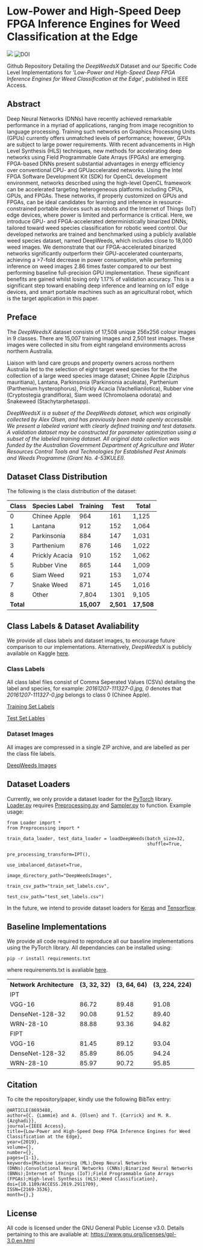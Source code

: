 # Low-Power and High-Speed Deep FPGA Inference Engines for Weed Classification at the Edge

![](https://img.shields.io/badge/license-GPL-blue.svg)
![DOI](https://img.shields.io/badge/DOI-10.1109%2FACCESS.2019.2911709-brightgreen.svg)

Github Repository Detailing the *DeepWeedsX* Dataset and our Specific Code Level Implementations for *'Low-Power and High-Speed Deep FPGA Inference Engines for Weed Classification at the Edge'*, published in IEEE Access.

## Abstract
Deep Neural Networks (DNNs) have recently achieved remarkable performance in a myriad of applications, ranging from image recognition to language processing. Training such networks on Graphics Processing Units (GPUs) currently offers unmatched levels of performance; however, GPUs are subject to large power requirements. With recent advancements in High Level Synthesis (HLS) techniques, new methods for accelerating deep networks using Field Programmable Gate Arrays (FPGAs) are emerging. FPGA-based DNNs present substantial advantages in energy efficiency over conventional CPU- and GPUaccelerated networks. Using the Intel FPGA Software Development Kit (SDK) for OpenCL development environment, networks described using the high-level OpenCL framework can be accelerated targeting heterogeneous platforms including CPUs, GPUs, and FPGAs. These networks, if properly customized on GPUs and FPGAs, can be ideal candidates for learning and inference in resource-constrained portable devices such as robots and the Internet of Things (IoT) edge devices, where power is limited and performance is critical. Here, we introduce GPU- and FPGA-accelerated deterministically binarized DNNs, tailored toward weed species classification for robotic weed control. Our developed networks are trained and benchmarked using a publicly available weed species dataset, named DeepWeeds, which includes close to 18,000 weed images. We demonstrate that our FPGA-accelerated binarized networks significantly outperform their GPU-accelerated counterparts, achieving a >7-fold decrease in power consumption, while performing inference on weed images 2.86 times faster compared to our best performing baseline full-precision GPU implementation. These significant benefits are gained whilst losing only 1.17% of validation accuracy. This is a significant step toward enabling deep inference and learning on IoT edge devices, and smart portable machines such as an agricultural robot, which is the target application in this paper.

## Preface
The *DeepWeedsX* dataset consists of 17,508 unique 256x256 colour images in 9 classes. There are 15,007 training images and 2,501 test images. These images were collected in situ from eight rangeland environments across northern Australia.

Liaison with land care groups and property owners across northern Australia led to the selection of eight target weed species
for the the collection of a large weed species image dataset; Chinee Apple (Ziziphus mauritiana), Lantana, Parkinsonia (Parkinsonia aculeata), Parthenium (Parthenium hysterophorus), Prickly Acacia (Vachellianilotica), Rubber vine (Cryptostegia grandiflora), Siam weed (Chromolaena odorata) and Snakeweed (Stachytarphetaspp).

*DeepWeedsX is a subset of the DeepWeeds dataset, which was originally collected by Alex Olsen, and has previously been made openly accessible. We present a labeled variant with clearly defined training and test datasets. A validation dataset may be constructed for parameter optimization using a subset of the labeled training dataset. All original data collection was funded by the Australian Government Department of Agriculture and Water Resources Control Tools and Technologies for Established Pest Animals and Weeds Programme (Grant No. 4-53KULEI).*

## Dataset Class Distribution

The following is the class distribution of the dataset:

|    Class    |    Species Label     |    Training    |    Test          |    Total    |
|-------------|----------------------|----------------|------------------|-------------|
|    0        |    Chinee Apple      |    964         |    161           |    1,125     |
|    1        |    Lantana           |    912         |    152           |    1,064     |
|    2        |    Parkinsonia       |    884         |    147           |    1,031     |
|    3        |    Parthenium        |    876         |    146           |    1,022     |
|    4        |    Prickly Acacia    |    910         |    152           |    1,062     |
|    5        |    Rubber Vine       |    865         |    144           |    1,009     |
|    6        |    Siam Weed         |    921         |    153           |    1,074     |
|    7        |    Snake Weed        |    871         |    145           |    1,016     |
|    8        |    Other             |    7,804        |    1301          |    9,105     |
|    **Total**    |                      |    **15,007**       |    **2,501**          |    **17,508**    |

## Class Labels & Dataset Avaliability
We provide all class labels and dataset images, to encourage future comparison to our implementations. Alternatively, *DeepWeedsX* is publicly available on Kaggle [here](https://www.kaggle.com/coreylammie/deepweedsx).

### Class Labels
All class label files consist of Comma Seperated Values (CSVs) detailing the label and species, for example: *20161207-111327-0.jpg, 0* denotes that *20161207-111327-0.jpg* belongs to class 0 (Chinee Apple).

[Training Set Labels](Class%20Labels/train_set_labels.csv)

[Test Set Lables](Class%20Labels/train_set_labels.csv)

### Dataset Images
All images are compressed in a single ZIP archive, and are labelled as per the class file labels.

[DeepWeeds Images](https://coreylammie.me/low-power-and-high-speed-deep-fpga-inference-engines-for-weed-classification/DeepWeeds_Images_256.zip)

## Dataset Loaders
Currently, we only provide a dataset loader for the [PyTorch](https://pytorch.org/) library. [Loader.py](Dataset%20Loaders/PyTorch/Loader.py) requires [Preprocessing.py](Dataset%20Loaders/PyTorch/Preprocessing.py) and [Sampler.py](Dataset%20Loaders/PyTorch/Sampler.py) to function. Example usage:


~~~~
from Loader import *
from Preprocessing import *

train_data_loader, test_data_loader = loadDeepWeeds(batch_size=32,
                                                    shuffle=True,
                                                    pre_processing_transform=IPT(),
                                                    use_imbalanced_dataset=True,
                                                    image_directory_path="DeepWeedsImages",
                                                    train_csv_path="train_set_labels.csv",
                                                    test_csv_path="test_set_labels.csv")
~~~~

In the future, we intend to provide dataset loaders for [Keras](https://keras.io/) and [Tensorflow](https://www.tensorflow.org/).

## Baseline Implementations
We provide all code required to reproduce all our baseline implementations using the PyTorch library. All dependancies can be installed using:

~~~~
pip -r install requirements.txt
~~~~

where requirements.txt is avaliable [here](requirements.txt).

<table>
  <tr>
    <th>Network Architecture</th>
    <th>(3, 32, 32)</th>
    <th>(3, 64, 64)</th>
    <th>(3, 224, 224)</th>
  </tr>
  <tr>
    <td colspan="4">IPT</td>
  </tr>
  <tr>
    <td>VGG-16</td>
    <td>86.72</td>
    <td>89.48</td>
    <td>91.08</td>
  </tr>
  <tr>
    <td>DenseNet-128-32</td>
    <td>90.08</td>
    <td>91.52</td>
    <td>89.40</td>
  </tr>
  <tr>
    <td>WRN-28-10</td>
    <td>88.88</td>
    <td>93.36</td>
    <td>94.82</td>
  </tr>
  <tr>
    <td colspan="4">FIPT</td>
  </tr>
  <tr>
    <td>VGG-16</td>
    <td>81.45</td>
    <td>89.12</td>
    <td>93.04</td>
  </tr>
  <tr>
    <td>DenseNet-128-32</td>
    <td>85.89</td>
    <td>86.05</td>
    <td>94.24</td>
  </tr>
  <tr>
    <td>WRN-28-10</td>
    <td>85.97</td>
    <td>90.72</td>
    <td>95.85</td>
  </tr>
</table>

## Citation
To cite the repository/paper, kindly use the following BibTex entry:

```
@ARTICLE{8693488, 
author={C. {Lammie} and A. {Olsen} and T. {Carrick} and M. R. {Azghadi}}, 
journal={IEEE Access}, 
title={Low-Power and High-Speed Deep FPGA Inference Engines for Weed Classification at the Edge}, 
year={2019}, 
volume={}, 
number={}, 
pages={1-1}, 
keywords={Machine Learning (ML);Deep Neural Networks (DNNs);Convolutional Neural Networks (CNNs);Binarized Neural Networks (BNNs);Internet of Things (IoT);Field Programmable Gate Arrays (FPGAs);High-level Synthesis (HLS);Weed Classification}, 
doi={10.1109/ACCESS.2019.2911709}, 
ISSN={2169-3536}, 
month={},}
```

## License
All code is licensed under the GNU General Public License v3.0. Details pertaining to this are avaliable at: https://www.gnu.org/licenses/gpl-3.0.en.html
